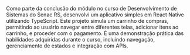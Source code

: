 Como parte da conclusão do módulo no curso de Desenvolvimento de Sistemas do Senac RS, desenvolvi um aplicativo simples em React Native utilizando TypeScript. Este projeto simula um carrinho de compras, permitindo ao usuário navegar entre diferentes telas, adicionar itens ao carrinho, e proceder com o pagamento. É uma demonstração prática das habilidades adquiridas durante o curso, incluindo navegação, gerenciamento de estados e integração com APIs.
